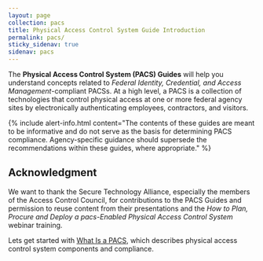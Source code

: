 ```yaml
---
layout: page
collection: pacs
title: Physical Access Control System Guide Introduction
permalink: pacs/
sticky_sidenav: true
sidenav: pacs
---
```


The **Physical Access Control System (PACS) Guides** will help you understand concepts related to _Federal Identity, Credential, and Access Management_-compliant PACSs.  At a high level, a PACS is a collection of technologies that control physical access at one or more federal agency sites by electronically authenticating employees, contractors, and visitors. 

{% include alert-info.html content="The contents of these guides are meant to be informative and do not serve as the basis for determining PACS compliance. Agency-specific guidance should supersede the recommendations within these guides, where appropriate." %}

## Acknowledgment
We want to thank the Secure Technology Alliance, especially the members of the Access Control Council, for contributions to the PACS Guides and permission to reuse content from their presentations and the *How to Plan, Procure and Deploy a pacs-Enabled Physical Access Control System* webinar training.  

Lets get started with [What Is a PACS](../pacs/what-is-pacs/), which describes physical access control system components and compliance.
